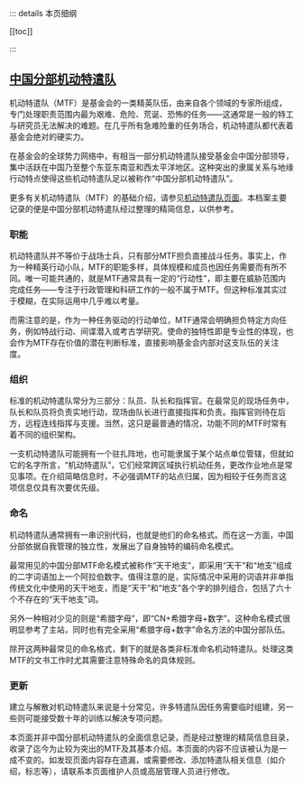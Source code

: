 ::: details 本页细纲

[[toc]]

:::

## [**中国分部机动特遣队**](https://scp-wiki-cn.wikidot.com/task-forces-cn)

机动特遣队（MTF）是基金会的一类精英队伍，由来自各个领域的专家所组成，专门处理职责范围内最为艰难、危险、荒诞、恐怖的任务——这通常是一般的特工与研究员无法解决的难题。在几乎所有急难险重的任务场合，机动特遣队都代表着基金会绝对的硬实力。

在基金会的全球势力网络中，有相当一部分机动特遣队接受基金会中国分部领导，集中活跃在中国乃至整个东亚东南亚和西太平洋地区。这种突出的隶属关系与地缘行动特点使得这些机动特遣队足以被称作“中国分部机动特遣队”。

更多有关机动特遣队（MTF）的基础介绍，请参见[机动特遣队页面](./机动特遣队-CN.md)。本档案主要记录的便是中国分部机动特遣队经过整理的精简信息，以供参考。

### **职能**

机动特遣队并不等价于战场士兵，只有部分MTF担负直接战斗任务。事实上，作为一种精英行动小队，MTF的职能多样，具体规模和成员也因任务需要而有所不同。唯一可能共通的，就是MTF通常具有一定的“行动性”，即主要在威胁范围内完成任务——专注于行政管理和科研工作的一般不属于MTF。但这种标准其实过于模糊，在实际运用中几乎难以考量。

而需注意的是，作为一种任务驱动的行动单位，MTF通常会明确担负特定方向任务，例如特战行动、间谍潜入或考古学研究。使命的独特性即是专业性的体现，也会作为MTF存在价值的潜在判断标准，直接影响基金会内部对这支队伍的关注度。

### **组织**

标准的机动特遣队常分为三部分：队员、队长和指挥官。在最常见的现场任务中，队长和队员将负责实地行动，现场由队长进行直接指挥和负责。指挥官则待在后方，远程连线指挥与支援。当然，这只是最普通的情况，功能不同的MTF时常有着不同的组织架构。

一支机动特遣队可能拥有一个驻扎阵地，也可能隶属于某个站点单位管辖，但就如它的名字所言，“机动特遣队”，它们经常跨区域执行机动任务，更改作业地点是常见事项。在介绍简略信息时，不必强调MTF的站点归属，因为相较于任务而言这项信息仅具有次要优先级。

### **命名**

机动特遣队通常拥有一串识别代码，也就是他们的命名格式。而在这一方面，中国分部依据自我管理的独立性，发展出了自身独特的编码命名模式。

最常用见的中国分部MTF命名模式被称作“天干地支”，即采用“天干”和“地支”组成的二字词语加上一个阿拉伯数字。值得注意的是，实际情况中采用的词语并非单指传统文化中使用的天干地支，而是“天干”和“地支”各个字的排列组合，包括了六十个不存在的“天干地支”词。

另外一种相对少见的则是“希腊字母”，即“CN+希腊字母+数字”。这种命名模式很明显参考了主站，同时也有完全采用“希腊字母+数字”命名方法的中国分部队伍。

除开这两种最常见的命名格式，剩下的就是各类非标准命名机动特遣队。处理这类MTF的文书工作时尤其需要注意特殊命名的具体规则。

### **更新**

建立与解散对机动特遣队来说是十分常见，许多特遣队因任务需要临时组建，另一些则可能接受数十年的训练以解决专项问题。

本页面并非中国分部机动特遣队的全面信息记录，而是经过整理的精简信息目录，收录了迄今为止较为突出的MTF及其基本介绍。本页面的内容不应该被认为是一成不变的。如发现页面内容存在遗漏，或需要修改、添加特遣队相关信息（如介绍，标志等），请联系本页面维护人员或高层管理人员进行修改。